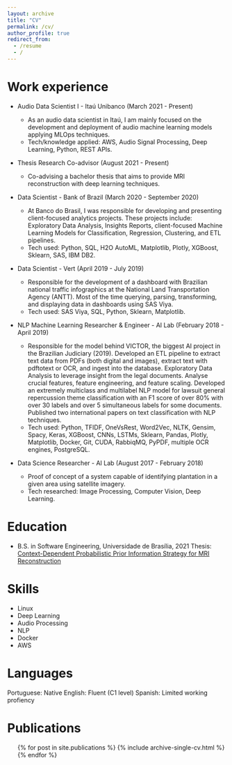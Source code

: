 ```yaml
---
layout: archive
title: "CV"
permalink: /cv/
author_profile: true
redirect_from:
  - /resume
  - /
---
```


Work experience
======
* Audio Data Scientist I - Itaú Unibanco (March 2021 - Present)
    * As an audio data scientist in Itaú, I am mainly focused on the development and deployment of audio machine learning models applying MLOps techniques.
    * Tech/knowledge applied: AWS, Audio Signal Processing, Deep Learning, Python, REST APIs.

* Thesis Research Co-advisor (August 2021 - Present)
    * Co-advising a bachelor thesis that aims to provide MRI reconstruction with deep learning techniques.
  
* Data Scientist - Bank of Brazil (March 2020 - September 2020)
    * At Banco do Brasil, I was responsible for developing and presenting client-focused analytics projects. These projects include: Exploratory Data Analysis, Insights Reports, client-focused Machine Learning Models for Classification, Regression, Clustering, and ETL pipelines.
    * Tech used: Python, SQL, H2O AutoML, Matplotlib, Plotly, XGBoost, Sklearn, SAS, IBM DB2.

* Data Scientist - Vert (April 2019 - July 2019)
    * Responsible for the development of a dashboard with Brazilian national traffic infographics at the National Land Transportation Agency (ANTT). Most of the time querying, parsing, transforming, and displaying data in dashboards using SAS Viya.
    * Tech used: SAS Viya, SQL, Python, Sklearn, Matplotlib.

* NLP Machine Learning Researcher & Engineer - AI Lab (February 2018 - April 2019)
    * Responsible for the model behind VICTOR, the biggest AI project in the Brazilian Judiciary (2019). Developed an ETL pipeline to extract text data from PDFs (both digital and images), extract text with pdftotext or OCR, and ingest into the database. Exploratory Data Analysis to leverage insight from the legal documents. Analyse crucial features, feature engineering, and feature scaling. Developed an extremely multiclass and multilabel NLP model for lawsuit general repercussion theme classification with an F1 score of over 80% with over 30 labels and over 5 simultaneous labels for some documents. Published two international papers on text classification with NLP techniques.
    * Tech used: Python, TFIDF, OneVsRest, Word2Vec, NLTK, Gensim, Spacy, Keras, XGBoost, CNNs, LSTMs, Sklearn, Pandas, Plotly, Matplotlib, Docker, Git, CUDA, RabbiqMQ, PyPDF, multiple OCR engines, PostgreSQL.

* Data Science Researcher - AI Lab (August 2017 - February 2018)
    * Proof of concept of a system capable of identifying plantation in a given area using satellite imagery.
    * Tech researched: Image Processing, Computer Vision, Deep Learning.

Education
======
* B.S. in Software Engineering, Universidade de Brasília, 2021
Thesis: [Context-Dependent Probabilistic Prior Information Strategy for MRI Reconstruction](https://drive.google.com/file/d/11XNw2_Ia67Alxefn1K0xzC5ZBLK19pyo/view?usp=sharing)

Skills
======
* Linux
* Deep Learning
* Audio Processing
* NLP
* Docker
* AWS

Languages
======
Portuguese: Native
English: Fluent (C1 level)
Spanish: Limited working profiency

Publications
======
  <ul>{% for post in site.publications %}
    {% include archive-single-cv.html %}
  {% endfor %}</ul>
  
